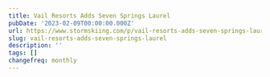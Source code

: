 ```yaml
---
title: Vail Resorts Adds Seven Springs Laurel
pubDate: '2023-02-09T00:00:00.000Z'
url: https://www.stormskiing.com/p/vail-resorts-adds-seven-springs-laurel
slug: vail-resorts-adds-seven-springs-laurel
description: ''
tags: []
changefreq: monthly
---
```


<!-- Add post content below -->
